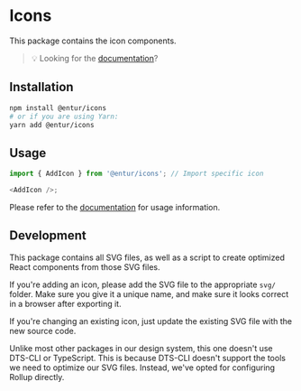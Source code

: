 # Icons

This package contains the icon components.

> 💡 Looking for the [documentation](https://design.entur.org/komponenter/resources/icons)?

## Installation

```sh
npm install @entur/icons
# or if you are using Yarn:
yarn add @entur/icons
```

## Usage

```js
import { AddIcon } from '@entur/icons'; // Import specific icon

<AddIcon />;
```

Please refer to the [documentation](https://design.entur.org/komponenter/resources/icons) for usage information.

## Development

This package contains all SVG files, as well as a script to create optimized React components from those SVG files.

If you're adding an icon, please add the SVG file to the appropriate `svg/` folder. Make sure you give it a unique name, and make sure it looks correct in a browser after exporting it.

If you're changing an existing icon, just update the existing SVG file with the new source code.

Unlike most other packages in our design system, this one doesn't use DTS-CLI or TypeScript. This is because DTS-CLI doesn't support the tools we need to optimize our SVG files. Instead, we've opted for configuring Rollup directly.

